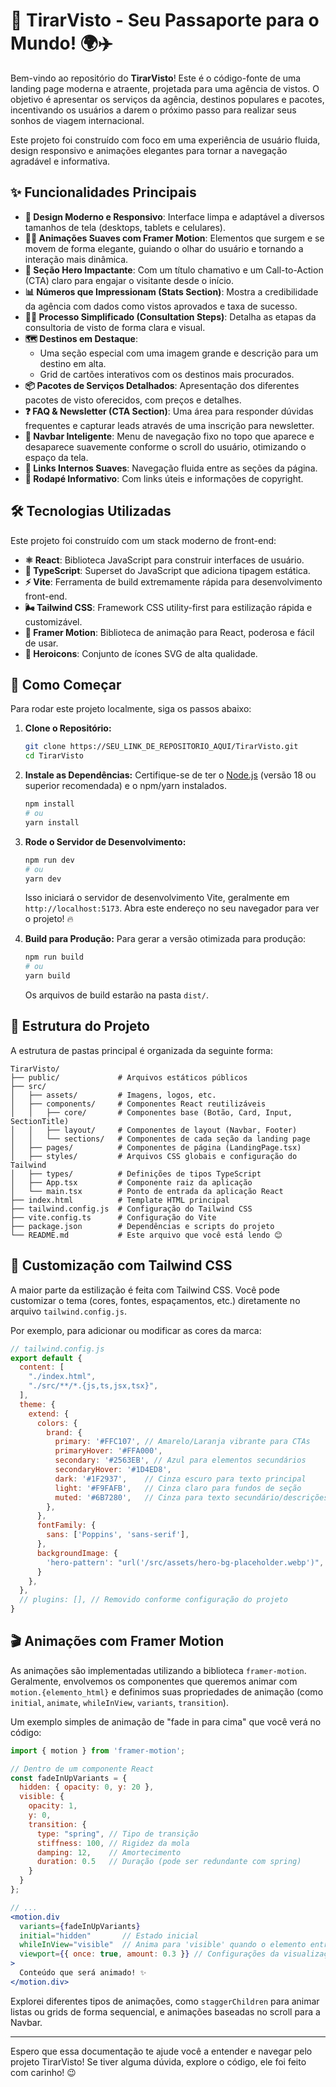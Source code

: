 # 🚀 TirarVisto - Seu Passaporte para o Mundo! 🌍✈️

Bem-vindo ao repositório do **TirarVisto**! Este é o código-fonte de uma landing page moderna e atraente, projetada para uma agência de vistos. O objetivo é apresentar os serviços da agência, destinos populares e pacotes, incentivando os usuários a darem o próximo passo para realizar seus sonhos de viagem internacional.

Este projeto foi construído com foco em uma experiência de usuário fluida, design responsivo e animações elegantes para tornar a navegação agradável e informativa.

## ✨ Funcionalidades Principais

* **🎨 Design Moderno e Responsivo**: Interface limpa e adaptável a diversos tamanhos de tela (desktops, tablets e celulares).
* **🤸‍♂️ Animações Suaves com Framer Motion**: Elementos que surgem e se movem de forma elegante, guiando o olhar do usuário e tornando a interação mais dinâmica.
* **🌟 Seção Hero Impactante**: Com um título chamativo e um Call-to-Action (CTA) claro para engajar o visitante desde o início.
* **📊 Números que Impressionam (Stats Section)**: Mostra a credibilidade da agência com dados como vistos aprovados e taxa de sucesso.
* **🚶‍♀️ Processo Simplificado (Consultation Steps)**: Detalha as etapas da consultoria de visto de forma clara e visual.
* **🗺️ Destinos em Destaque**:
    * Uma seção especial com uma imagem grande e descrição para um destino em alta.
    * Grid de cartões interativos com os destinos mais procurados.
* **📦 Pacotes de Serviços Detalhados**: Apresentação dos diferentes pacotes de visto oferecidos, com preços e detalhes.
* **❓ FAQ & Newsletter (CTA Section)**: Uma área para responder dúvidas frequentes e capturar leads através de uma inscrição para newsletter.
* **🧭 Navbar Inteligente**: Menu de navegação fixo no topo que aparece e desaparece suavemente conforme o scroll do usuário, otimizando o espaço da tela.
* **🔗 Links Internos Suaves**: Navegação fluida entre as seções da página.
* **🦶 Rodapé Informativo**: Com links úteis e informações de copyright.

## 🛠️ Tecnologias Utilizadas

Este projeto foi construído com um stack moderno de front-end:

* **⚛️ React**: Biblioteca JavaScript para construir interfaces de usuário.
* **🔷 TypeScript**: Superset do JavaScript que adiciona tipagem estática.
* **⚡ Vite**: Ferramenta de build extremamente rápida para desenvolvimento front-end.
* **🌬️ Tailwind CSS**: Framework CSS utility-first para estilização rápida e customizável.
* **🤸 Framer Motion**: Biblioteca de animação para React, poderosa e fácil de usar.
* **🦸 Heroicons**: Conjunto de ícones SVG de alta qualidade.

## 🚀 Como Começar

Para rodar este projeto localmente, siga os passos abaixo:

1.  **Clone o Repositório:**
    ```bash
    git clone https://SEU_LINK_DE_REPOSITORIO_AQUI/TirarVisto.git
    cd TirarVisto
    ```

2.  **Instale as Dependências:**
    Certifique-se de ter o [Node.js](https://nodejs.org/) (versão 18 ou superior recomendada) e o npm/yarn instalados.
    ```bash
    npm install
    # ou
    yarn install
    ```

3.  **Rode o Servidor de Desenvolvimento:**
    ```bash
    npm run dev
    # ou
    yarn dev
    ```
    Isso iniciará o servidor de desenvolvimento Vite, geralmente em `http://localhost:5173`. Abra este endereço no seu navegador para ver o projeto! 🔥

4.  **Build para Produção:**
    Para gerar a versão otimizada para produção:
    ```bash
    npm run build
    # ou
    yarn build
    ```
    Os arquivos de build estarão na pasta `dist/`.

## 📁 Estrutura do Projeto

A estrutura de pastas principal é organizada da seguinte forma:

```
TirarVisto/
├── public/             # Arquivos estáticos públicos
├── src/
│   ├── assets/         # Imagens, logos, etc.
│   ├── components/     # Componentes React reutilizáveis
│   │   ├── core/       # Componentes base (Botão, Card, Input, SectionTitle)
│   │   ├── layout/     # Componentes de layout (Navbar, Footer)
│   │   └── sections/   # Componentes de cada seção da landing page
│   ├── pages/          # Componentes de página (LandingPage.tsx)
│   ├── styles/         # Arquivos CSS globais e configuração do Tailwind
│   ├── types/          # Definições de tipos TypeScript
│   ├── App.tsx         # Componente raiz da aplicação
│   └── main.tsx        # Ponto de entrada da aplicação React
├── index.html          # Template HTML principal
├── tailwind.config.js  # Configuração do Tailwind CSS
├── vite.config.ts      # Configuração do Vite
├── package.json        # Dependências e scripts do projeto
└── README.md           # Este arquivo que você está lendo 😊
```

## 🎨 Customização com Tailwind CSS

A maior parte da estilização é feita com Tailwind CSS. Você pode customizar o tema (cores, fontes, espaçamentos, etc.) diretamente no arquivo `tailwind.config.js`.

Por exemplo, para adicionar ou modificar as cores da marca:
```javascript
// tailwind.config.js
export default {
  content: [
    "./index.html",
    "./src/**/*.{js,ts,jsx,tsx}",
  ],
  theme: {
    extend: {
      colors: {
        brand: {
          primary: '#FFC107', // Amarelo/Laranja vibrante para CTAs
          primaryHover: '#FFA000',
          secondary: '#2563EB', // Azul para elementos secundários
          secondaryHover: '#1D4ED8',
          dark: '#1F2937',    // Cinza escuro para texto principal
          light: '#F9FAFB',   // Cinza claro para fundos de seção
          muted: '#6B7280',   // Cinza para texto secundário/descrições
        },
      },
      fontFamily: {
        sans: ['Poppins', 'sans-serif'],
      },
      backgroundImage: {
        'hero-pattern': "url('/src/assets/hero-bg-placeholder.webp')",
      }
    },
  },
  // plugins: [], // Removido conforme configuração do projeto
}
```


## 🎬 Animações com Framer Motion

As animações são implementadas utilizando a biblioteca `framer-motion`. Geralmente, envolvemos os componentes que queremos animar com `motion.{elemento_html}` e definimos suas propriedades de animação (como `initial`, `animate`, `whileInView`, `variants`, `transition`).

Um exemplo simples de animação de "fade in para cima" que você verá no código:
```jsx
import { motion } from 'framer-motion';

// Dentro de um componente React
const fadeInUpVariants = {
  hidden: { opacity: 0, y: 20 },
  visible: {
    opacity: 1,
    y: 0,
    transition: {
      type: "spring", // Tipo de transição
      stiffness: 100, // Rigidez da mola
      damping: 12,    // Amortecimento
      duration: 0.5   // Duração (pode ser redundante com spring)
    }
  }
};

// ...
<motion.div
  variants={fadeInUpVariants}
  initial="hidden"       // Estado inicial
  whileInView="visible"  // Anima para 'visible' quando o elemento entra na tela
  viewport={{ once: true, amount: 0.3 }} // Configurações da visualização
>
  Conteúdo que será animado! ✨
</motion.div>
```
Explorei diferentes tipos de animações, como `staggerChildren` para animar listas ou grids de forma sequencial, e animações baseadas no scroll para a Navbar.

---

Espero que essa documentação te ajude você a entender e navegar pelo projeto TirarVisto! Se tiver alguma dúvida, explore o código, ele foi feito com carinho! 😉
